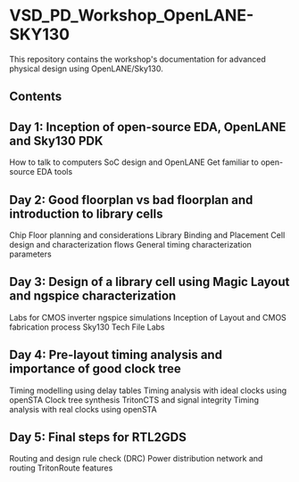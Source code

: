 # VSD_PD_Workshop_OpenLANE-SKY130
This repository contains the workshop's documentation for advanced physical design using OpenLANE/Sky130.

Contents
------------------------------------------------------------------------------------------------
Day 1: Inception of open-source EDA, OpenLANE and Sky130 PDK
--------------------------------
How to talk to computers
SoC design and OpenLANE
Get familiar to open-source EDA tools

Day 2: Good floorplan vs bad floorplan and introduction to library cells
-------------------------
Chip Floor planning and considerations
Library Binding and Placement
Cell design and characterization flows
General timing characterization parameters

Day 3: Design of a library cell using Magic Layout and ngspice characterization
-----------------------
Labs for CMOS inverter ngspice simulations
Inception of Layout and CMOS fabrication process
Sky130 Tech File Labs

Day 4: Pre-layout timing analysis and importance of good clock tree
------------------------------
Timing modelling using delay tables
Timing analysis with ideal clocks using openSTA
Clock tree synthesis TritonCTS and signal integrity
Timing analysis with real clocks using openSTA

Day 5: Final steps for RTL2GDS
------------------------------------
Routing and design rule check (DRC)
Power distribution network and routing
TritonRoute features
